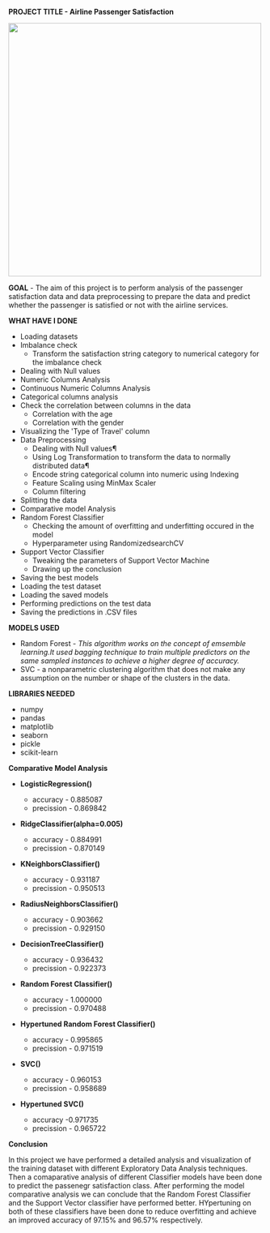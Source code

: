 **PROJECT TITLE - Airline Passenger Satisfaction**
        
<img src = "https://github.com/Soumayan-pal01/Soomvaar/blob/main/Airline%20Passenger%20Satisfaction/Images/project_viz.png" width = '500'>


**GOAL** - The aim of this project is to perform analysis of the passenger satisfaction data and data preprocessing to prepare the data and predict whether the passenger is satisfied or not with the airline services.

**WHAT HAVE I DONE**
- Loading datasets
- Imbalance check
  - Transform the satisfaction string category to numerical category for the imbalance check
- Dealing with Null values
- Numeric Columns Analysis
- Continuous Numeric Columns Analysis
- Categorical columns analysis
- Check the correlation between columns in the data
   - Correlation with the age
   - Correlation with the gender
- Visualizing the 'Type of Travel' column
- Data Preprocessing
    - Dealing with Null values¶
    - Using Log Transformation to transform the data to normally distributed data¶
    - Encode string categorical column into numeric using Indexing
    - Feature Scaling using MinMax Scaler
    - Column filtering
- Splitting the data
- Comparative model Analysis
- Random Forest Classifier 
    - Checking the amount of overfitting and underfitting occured in the model
    - Hyperparameter using RandomizedsearchCV
- Support Vector Classifier
    - Tweaking the parameters of Support Vector Machine
    - Drawing up the conclusion
- Saving the best models 
- Loading the test dataset
- Loading the saved models
- Performing predictions on the test data
- Saving the predictions in .CSV files

**MODELS USED**


- Random Forest - *This algorithm works on the concept of emsemble learning.It used bagging technique to train multiple predictors on the same sampled instances to achieve a higher degree of accuracy.*
- SVC - a nonparametric clustering algorithm that does not make any assumption on the number or shape of the clusters in the data.

**LIBRARIES NEEDED**
- numpy
- pandas
- matplotlib
- seaborn
- pickle
- scikit-learn


**Comparative Model Analysis**

- **LogisticRegression()**
    - accuracy - 0.885087	
    - precission - 0.869842

- **RidgeClassifier(alpha=0.005)**
    - accuracy - 0.884991	
    - precission - 0.870149

- **KNeighborsClassifier()**
    - accuracy - 0.931187	
    - precission - 0.950513

- **RadiusNeighborsClassifier()**
    - accuracy - 0.903662
    - precission - 	0.929150

- **DecisionTreeClassifier()**
    - accuracy - 0.936432	
    - precission - 0.922373

- **Random Forest Classifier()**
    - accuracy - 1.000000	
    - precission - 0.970488

- **Hypertuned Random Forest Classifier()**
    - accuracy - 0.995865	
    - precission - 0.971519

- **SVC()**
    - accuracy - 0.960153	
    - precission - 0.958689

- **Hypertuned SVC()**
    - accuracy -0.971735	
    - precission - 0.965722



**Conclusion**

In this project we have performed a detailed analysis and visualization of the training dataset with different Exploratory Data Analysis techniques. Then a comaparative analysis of different Classifier models have been done to predict the passenegr satisfaction class. After performing the model comparative analysis we can conclude that the Random Forest Classifier and the Support Vector classifier have performed better. HYpertuning on both of these classifiers have been done to reduce overfitting and achieve an improved accuracy of 97.15% and 96.57% respectively.  

